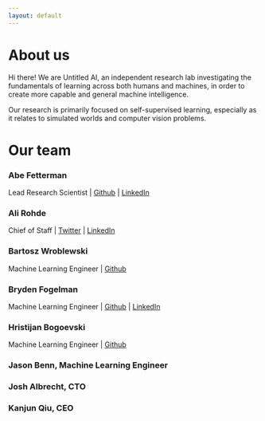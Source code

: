 ```yaml
---
layout: default
---
```


# About us
Hi there! We are Untitled AI, an independent research lab investigating the fundamentals of learning across both humans and machines, in order to create more capable and general machine intelligence.

Our research is primarily focused on self-supervised learning, especially as it relates to simulated worlds and computer vision problems. 

# Our team
### **Abe Fetterman**
Lead Research Scientist | [Github](https://github.com/abefetterman) | [LinkedIn](https://www.linkedin.com/in/abe-fetterman-85b57252/)

### **Ali Rohde**
Chief of Staff | [Twitter](https://twitter.com/RohdeAli) | [LinkedIn](https://www.linkedin.com/in/ali-rohde-90719970/)

### **Bartosz Wroblewski**
Machine Learning Engineer | [Github](https://github.com/bawr)

### **Bryden Fogelman**
Machine Learning Engineer | [Github](https://github.com/brydenfogelman) | [LinkedIn](https://www.linkedin.com/in/brydenfogelman/)

### **Hristijan Bogoevski**
Machine Learning Engineer | [Github](https://github.com/birbbit)

### Jason Benn, Machine Learning Engineer

### Josh Albrecht, CTO

### Kanjun Qiu, CEO